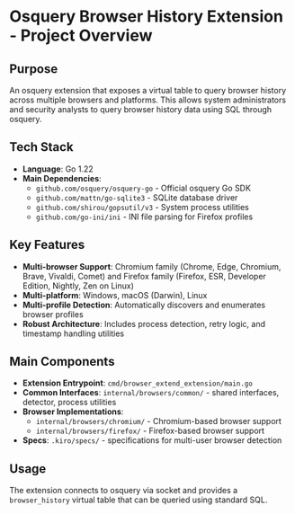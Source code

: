 # Osquery Browser History Extension - Project Overview

## Purpose
An osquery extension that exposes a virtual table to query browser history across multiple browsers and platforms. This allows system administrators and security analysts to query browser history data using SQL through osquery.

## Tech Stack
- **Language**: Go 1.22
- **Main Dependencies**:
  - `github.com/osquery/osquery-go` - Official osquery Go SDK
  - `github.com/mattn/go-sqlite3` - SQLite database driver
  - `github.com/shirou/gopsutil/v3` - System process utilities
  - `github.com/go-ini/ini` - INI file parsing for Firefox profiles

## Key Features
- **Multi-browser Support**: Chromium family (Chrome, Edge, Chromium, Brave, Vivaldi, Comet) and Firefox family (Firefox, ESR, Developer Edition, Nightly, Zen on Linux)
- **Multi-platform**: Windows, macOS (Darwin), Linux
- **Multi-profile Detection**: Automatically discovers and enumerates browser profiles
- **Robust Architecture**: Includes process detection, retry logic, and timestamp handling utilities

## Main Components
- **Extension Entrypoint**: `cmd/browser_extend_extension/main.go`
- **Common Interfaces**: `internal/browsers/common/` - shared interfaces, detector, process utilities
- **Browser Implementations**: 
  - `internal/browsers/chromium/` - Chromium-based browser support
  - `internal/browsers/firefox/` - Firefox-based browser support
- **Specs**: `.kiro/specs/` - specifications for multi-user browser detection

## Usage
The extension connects to osquery via socket and provides a `browser_history` virtual table that can be queried using standard SQL.